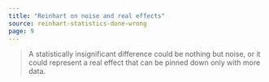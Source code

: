 ```yaml
---
title: "Reinhart on noise and real effects"
source: reinhart-statistics-done-wrong
page: 9
---
```


> A statistically insignificant difference could be nothing but noise, or it could represent a real effect that can be pinned down only with more data.
